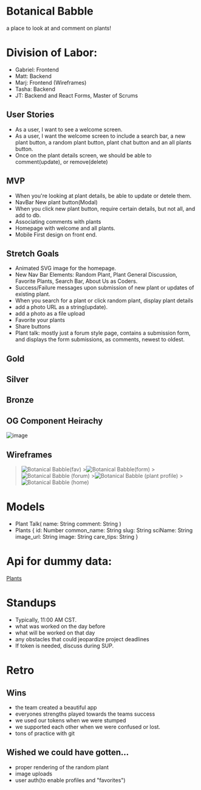 # Botanical Babble

a place to look at and comment on plants!

# Division of Labor:

- Gabriel: Frontend
- Matt: Backend
- Marj: Frontend (Wireframes)
- Tasha: Backend
- JT: Backend and React Forms, Master of Scrums

## User Stories

- As a user, I want to see a welcome screen.
- As a user, I want the welcome screen to include a search bar, a new plant button, a random plant button, plant chat button and an all plants button.
- Once on the plant details screen, we should be able to comment(update), or remove(delete)

## MVP

- When you're looking at plant details, be able to update or detele them.
- NavBar New plant button(Modal)
- When you click new plant button, require certain details, but not all, and add to db.
- Associating comments with plants
- Homepage with welcome and all plants.
- Mobile First design on front end.

## Stretch Goals

- Animated SVG image for the homepage.
- New Nav Bar Elements: Random Plant, Plant General Discussion, Favorite Plants, Search Bar, About Us as Coders.
- Success/Failure messages upon submission of new plant or updates of existing plant.
- When you search for a plant or click random plant, display plant details
- add a photo URL as a string(update).
- add a photo as a file upload
- Favorite your plants
- Share buttons
- Plant talk: mostly just a forum style page, contains a submission form, and displays the form submissions, as comments, newest to oldest.

## Gold

## Silver

## Bronze

## OG Component Heirachy

![image](https://user-images.githubusercontent.com/68978118/99417393-1a483c80-28b7-11eb-8083-abe17c91e554.png)

## Wireframes

> ![Botanical Babble(fav)](https://media.git.generalassemb.ly/user/30880/files/f246c500-2760-11eb-9f71-8d7a904823c9) >![Botanical Babble(form)](https://media.git.generalassemb.ly/user/30880/files/f2df5b80-2760-11eb-881c-a489226032c1) >![Botanical Babble (forum)](https://media.git.generalassemb.ly/user/30880/files/f377f200-2760-11eb-894d-9042971a1582) >![Botanical Babble (plant profile)](https://media.git.generalassemb.ly/user/30880/files/f4a91f00-2760-11eb-9789-26d5e4386429) >![Botanical Babble (home)](https://media.git.generalassemb.ly/user/30880/files/f541b580-2760-11eb-86ec-b0171e4d972f)

# Models

- Plant Talk(
  name: String
  comment: String
  )
- Plants {
  id: Number
  common_name: String
  slug: String
  sciName: String
  image_url: String
  image: String
  care_tips: String
  }

# Api for dummy data:

[Plants](https://trefle.io/)

# Standups

- Typically, 11:00 AM CST.
- what was worked on the day before
- what will be worked on that day
- any obstacles that could jeopardize project deadlines
- If token is needed, discuss during SUP.

# Retro
## Wins

- the team created a beautiful app
- everyones strengths played towards the teams success
- we used our tokens when we were stumped
- we supported each other when we were confused or lost.
- tons of practice with git

## Wished we could have gotten...

- proper rendering of the random plant
- image uploads
- user auth(to enable profiles and "favorites")



